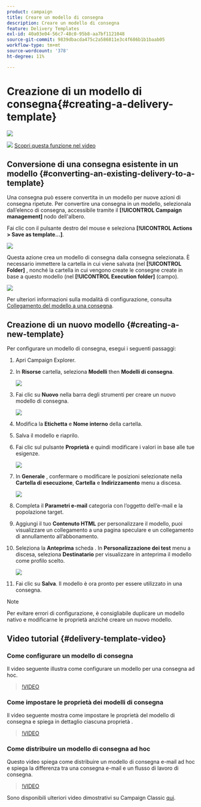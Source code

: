 ```yaml
---
product: campaign
title: Creare un modello di consegna
description: Creare un modello di consegna
feature: Delivery Templates
exl-id: 40a03e04-56c7-48c0-95b8-aa7bf1121048
source-git-commit: 9839dbacda475c2a586811e3c4f686b1b1baab05
workflow-type: tm+mt
source-wordcount: '378'
ht-degree: 11%

---
```


# Creazione di un modello di consegna{#creating-a-delivery-template}

![](../../assets/common.svg)

![](assets/do-not-localize/how-to-video.png) [Scopri questa funzione nel video](#delivery-template-video)

## Conversione di una consegna esistente in un modello {#converting-an-existing-delivery-to-a-template}

Una consegna può essere convertita in un modello per nuove azioni di consegna ripetute. Per convertire una consegna in un modello, selezionala dall’elenco di consegna, accessibile tramite il **[!UICONTROL Campaign management]** nodo dell&#39;albero.

Fai clic con il pulsante destro del mouse e seleziona **[!UICONTROL Actions > Save as template...]**.

![](assets/s_ncs_user_campaign_save_as_scenario.png)

Questa azione crea un modello di consegna dalla consegna selezionata. È necessario immettere la cartella in cui viene salvata (nel **[!UICONTROL Folder]** , nonché la cartella in cui vengono create le consegne create in base a questo modello (nel **[!UICONTROL Execution folder]** (campo).

![](assets/s_ncs_user_campaign_save_as_scenario_a.png)

Per ulteriori informazioni sulla modalità di configurazione, consulta [Collegamento del modello a una consegna](creating-a-delivery-from-a-template.md#linking-the-template-to-a-delivery).

## Creazione di un nuovo modello {#creating-a-new-template}

Per configurare un modello di consegna, esegui i seguenti passaggi:

1. Apri Campaign Explorer.
1. In **Risorse** cartella, seleziona **Modelli** then **Modelli di consegna**.

   ![](assets/delivery_template_1.png)

1. Fai clic su **Nuovo** nella barra degli strumenti per creare un nuovo modello di consegna.

   ![](assets/delivery_template_2.png)

1. Modifica la **Etichetta** e **Nome interno** della cartella.
1. Salva il modello e riaprilo.
1. Fai clic sul pulsante **Proprietà** e quindi modificare i valori in base alle tue esigenze.

   ![](assets/delivery_template_3.png)

1. In **Generale** , confermare o modificare le posizioni selezionate nella **Cartella di esecuzione**, **Cartella** e **Indirizzamento** menu a discesa.

   ![](assets/delivery_template_4.png)

1. Completa il **Parametri e-mail** categoria con l’oggetto dell’e-mail e la popolazione target.
1. Aggiungi il tuo **Contenuto HTML** per personalizzare il modello, puoi visualizzare un collegamento a una pagina speculare e un collegamento di annullamento all’abbonamento.
1. Seleziona la **Anteprima** scheda . In **Personalizzazione dei test** menu a discesa, seleziona **Destinatario** per visualizzare in anteprima il modello come profilo scelto.

   ![](assets/delivery_template_5.png)

1. Fai clic su **Salva**. Il modello è ora pronto per essere utilizzato in una consegna.

>[!NOTE]
>
>Per evitare errori di configurazione, è consigliabile duplicare un modello nativo e modificarne le proprietà anziché creare un nuovo modello.

## Video tutorial {#delivery-template-video}

### Come configurare un modello di consegna

Il video seguente illustra come configurare un modello per una consegna ad hoc.

>[!VIDEO](https://video.tv.adobe.com/v/24066?quality=12)

### Come impostare le proprietà dei modelli di consegna

Il video seguente mostra come impostare le proprietà del modello di consegna e spiega in dettaglio ciascuna proprietà .

>[!VIDEO](https://video.tv.adobe.com/v/24067?quality=12)

### Come distribuire un modello di consegna ad hoc

Questo video spiega come distribuire un modello di consegna e-mail ad hoc e spiega la differenza tra una consegna e-mail e un flusso di lavoro di consegna.

>[!VIDEO](https://video.tv.adobe.com/v/24065?quality=12)

Sono disponibili ulteriori video dimostrativi su Campaign Classic [qui](https://experienceleague.adobe.com/docs/campaign-classic-learn/tutorials/overview.html?lang=it).

